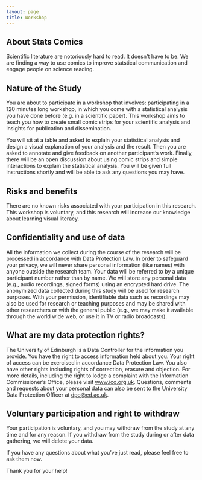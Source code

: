 ```yaml
---
layout: page
title: Workshop
---
```


## About Stats Comics

Scientific literature are notoriously hard to read. It doesn't have to be. We are finding a way to use comics to improve statstical communication and engage people on science reading.

## Nature of the Study

You are about to participate in a workshop that involves: participating in a 120 minutes long workshop, in which you come with a statistical analysis you have done before (e.g. in a scientific paper). This workshop aims to teach you how to create small comic strips for your scientific analysis and insights for publication and dissemination.

You will sit at a table and asked to explain your statistical analysis and design a visual explanation of your analysis and the result. Then you are asked to annotate and give feedback on another participant’s work. Finally, there will be an open discussion about using comic strips and simple interactions to explain the statistical analysis. You will be given full instructions shortly and will be able to ask any questions you may have.

## Risks and benefits

There are no known risks associated with your participation in this research. This workshop is voluntary, and this research will increase our knowledge about learning visual literacy.

## Confidentiality and use of data

All the information we collect during the course of the research will be processed in accordance with Data Protection Law. In order to safeguard your privacy, we will never share personal information (like names) with anyone outside the research team. Your data will be referred to by a unique participant number rather than by name. We will store any personal data (e.g., audio recordings, signed forms) using an encrypted hard drive. The anonymized data collected during this study will be used for research purposes. With your permission, identifiable data such as recordings may also be used for research or teaching purposes and may be shared with other researchers or with the general public (e.g., we may make it available through the world wide web, or use it in TV or radio broadcasts).

## What are my data protection rights?

The University of Edinburgh is a Data Controller for the information you provide. You have the right to access information held about you. Your right of access can be exercised in accordance Data Protection Law. You also have other rights including rights of correction, erasure and objection. For more details, including the right to lodge a complaint with the Information Commissioner’s Office, please visit www.ico.org.uk. Questions, comments and requests about your personal data can also be sent to the University Data Protection Officer at [dpo@ed.ac.uk](dpo@ed.ac.uk).

## Voluntary participation and right to withdraw

Your participation is voluntary, and you may withdraw from the study at any time and for any reason. If you withdraw from the study during or after data gathering, we will delete your data.

If you have any questions about what you’ve just read, please feel free to ask them now.

Thank you for your help!
